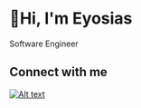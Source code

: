 # 👋Hi, I'm Eyosias
Software Engineer
## Connect with me
[![Alt text](https://upload.wikimedia.org/wikipedia/commons/c/ca/LinkedIn_logo_initials.png)](https://www.linkedin.com/in/iyosinator/)


